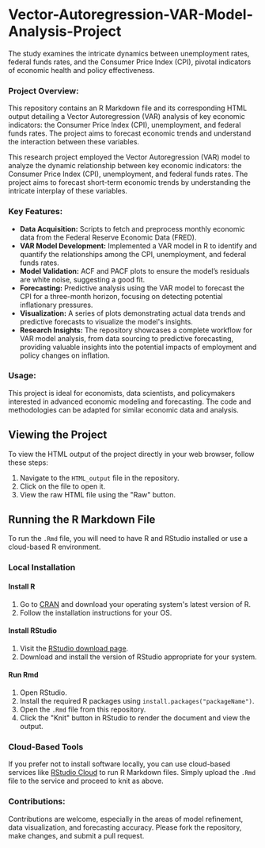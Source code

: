 # Vector-Autoregression-VAR-Model-Analysis-Project
The study examines the intricate dynamics between unemployment rates, federal funds rates, and the Consumer Price Index (CPI), pivotal indicators of economic health and policy effectiveness.

### Project Overview:
This repository contains an R Markdown file and its corresponding HTML output detailing a Vector Autoregression (VAR) analysis of key economic indicators: the Consumer Price Index (CPI), unemployment, and federal funds rates. The project aims to forecast economic trends and understand the interaction between these variables.

This research project employed the Vector Autoregression (VAR) model to analyze the dynamic relationship between key economic indicators: the Consumer Price Index (CPI), unemployment, and federal funds rates. The project aims to forecast short-term economic trends by understanding the intricate interplay of these variables.

### Key Features:
  - **Data Acquisition:** Scripts to fetch and preprocess monthly economic data from the Federal Reserve Economic Data (FRED).
  - **VAR Model Development:** Implemented a VAR model in R to identify and quantify the relationships among the CPI, unemployment, and federal funds rates.
  - **Model Validation:** ACF and PACF plots to ensure the model’s residuals are white noise, suggesting a good fit.
  - **Forecasting:** Predictive analysis using the VAR model to forecast the CPI for a three-month horizon, focusing on detecting potential inflationary pressures.
  - **Visualization:** A series of plots demonstrating actual data trends and predictive forecasts to visualize the model's insights.
  - **Research Insights:** The repository showcases a complete workflow for VAR model analysis, from data sourcing to predictive forecasting, providing valuable insights into the potential impacts of employment and policy changes on inflation.

### Usage:
This project is ideal for economists, data scientists, and policymakers interested in advanced economic modeling and forecasting. The code and methodologies can be adapted for similar economic data and analysis. 

## Viewing the Project
To view the HTML output of the project directly in your web browser, follow these steps:
1. Navigate to the `HTML_output` file in the repository.
2. Click on the file to open it.
3. View the raw HTML file using the "Raw" button.

## Running the R Markdown File
To run the `.Rmd` file, you will need to have R and RStudio installed or use a cloud-based R environment.

### Local Installation
#### Install R
1. Go to [CRAN](https://cran.r-project.org/) and download your operating system's latest version of R.
2. Follow the installation instructions for your OS.

#### Install RStudio
1. Visit the [RStudio download page](https://www.rstudio.com/products/rstudio/download/#download).
2. Download and install the version of RStudio appropriate for your system.

#### Run Rmd
1. Open RStudio.
2. Install the required R packages using `install.packages("packageName")`.
3. Open the `.Rmd` file from this repository.
4. Click the "Knit" button in RStudio to render the document and view the output.

### Cloud-Based Tools
If you prefer not to install software locally, you can use cloud-based services like [RStudio Cloud](https://rstudio.cloud/) to run R Markdown files. Simply upload the `.Rmd` file to the service and proceed to knit as above.

### Contributions:
Contributions are welcome, especially in the areas of model refinement, data visualization, and forecasting accuracy.  Please fork the repository, make changes, and submit a pull request.
